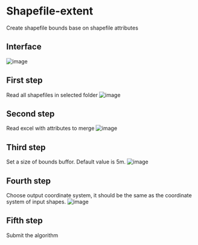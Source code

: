 # Shapefile-extent
Create shapefile bounds base on shapefile attributes


## Interface
![image](https://user-images.githubusercontent.com/71393344/198548661-d93badbe-6a25-4aab-b4c7-860ad27ff712.png)

## First step
Read all shapefiles in selected folder
![image](https://user-images.githubusercontent.com/71393344/198549126-06035efc-c43d-4d4f-9e0c-1f3d8a299729.png)

## Second step
Read excel with attributes to merge
![image](https://user-images.githubusercontent.com/71393344/198549752-1810a7da-3809-46e1-95cc-69eebebf53ac.png)

## Third step
Set a size of bounds buffor.
Default value is 5m. 
![image](https://user-images.githubusercontent.com/71393344/198549982-57b7de93-dd1c-4ce9-931c-79cfaaa77b39.png)

## Fourth step
Choose output coordinate system, it should be the same as the coordinate system of input shapes.
![image](https://user-images.githubusercontent.com/71393344/198550436-9effc28b-60db-4067-9287-e0a4323aed1b.png)

## Fifth step
Submit the algorithm

